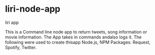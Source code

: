 # liri-node-app
liri app

This is a Command line node app to return tweets, song information or movie information.  The App takes in commands andalso logs  it. 
The following were used to create thisapp Node.js, NPM Packages: Request, Spotify, Twitter.
